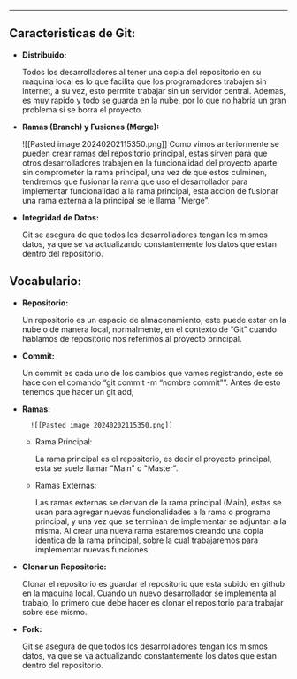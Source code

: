 
---
## **Caracteristicas de Git:**

- **Distribuido:**
    
    Todos los desarrolladores al tener una copia del repositorio en su maquina local es lo que facilita que los programadores trabajen sin internet, a su vez, esto permite trabajar sin un servidor central. Ademas, es muy rapido y todo se guarda en la nube, por lo que no habria un gran problema si se borra el proyecto.
    
- **Ramas (Branch) y Fusiones (Merge):**
    
     ![[Pasted image 20240202115350.png]]
    Como vimos anteriormente se pueden crear ramas del repositorio principal, estas sirven para que otros desarrolladores trabajen en la funcionalidad del proyecto aparte sin comprometer la rama principal, una vez de que estos culminen, tendremos que fusionar la rama que uso el desarrollador para implementar funcionalidad a la rama principal, esta accion de fusionar una rama externa a la principal se le llama "Merge".
    
- **Integridad de Datos:**
    
    Git se asegura de que todos los desarrolladores tengan los mismos datos, ya que se va actualizando constantemente los datos que estan dentro del repositorio.
    

## **Vocabulario:**

- **Repositorio:**
    
    Un repositorio es un espacio de almacenamiento, este puede estar en la nube o de manera local, normalmente, en el contexto de “Git” cuando hablamos de repositorio nos referimos al proyecto principal.
    
- **Commit:**
    
    Un commit es cada uno de los cambios que vamos registrando, este se hace con el comando “git commit -m “nombre commit””. Antes de esto tenemos que hacer un git add,
    
- **Ramas:**
    
	    ![[Pasted image 20240202115350.png]]
    - Rama Principal:
        
        La rama principal es el repositorio, es decir el proyecto principal, esta se suele llamar "Main" o "Master".
        
    - Ramas Externas:
        
        Las ramas externas se derivan de la rama principal (Main), estas se usan para agregar nuevas funcionalidades a la rama o programa principal, y una vez que se terminan de implementar se adjuntan a la misma. Al crear una nueva rama estaremos creando una copia identica de la rama principal, sobre la cual trabajaremos para implementar nuevas funciones.
        
- **Clonar un Repositorio:**
    
    Clonar el repositorio es guardar el repositorio que esta subido en github en la maquina local. Cuando un nuevo desarrollador se implementa al trabajo, lo primero que debe hacer es clonar el repositorio para trabajar sobre ese mismo.
    
- **Fork:**
    
    Git se asegura de que todos los desarrolladores tengan los mismos datos, ya que se va actualizando constantemente los datos que estan dentro del repositorio.

